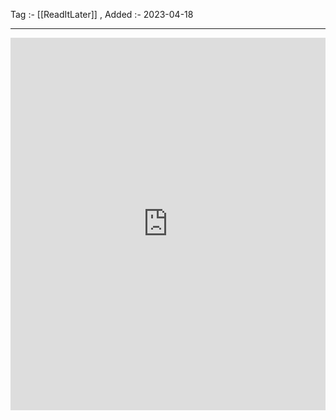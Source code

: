 Tag :- [[ReadItLater]] , 
Added :- 2023-04-18

-----
<iframe src="https://www.linkedin.com/embed/feed/update/urn:li:share:7046808036052545538" height="596" width="504" frameborder="0" allowfullscreen="" title="Embedded post"></iframe>